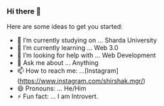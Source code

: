 ### Hi there 👋



Here are some ideas to get you started:

- 🔭 I’m currently studying on ... Sharda University
- 🌱 I’m currently learning ... Web 3.0
- 🤔 I’m looking for help with ... Web Development
- 💬 Ask me about ... Anything
- 📫 How to reach me: ...[Instagram] (https://www.instagram.com/shirshak.mgr/)
- 😄 Pronouns: ... He/Him
- ⚡ Fun fact: ... I am Introvert.

